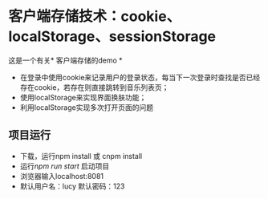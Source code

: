 # 客户端存储技术：cookie、localStorage、sessionStorage
这是一个有关* 客户端存储的demo *

- 在登录中使用cookie来记录用户的登录状态，每当下一次登录时查找是否已经存在cookie，若存在则直接跳转到音乐列表页；
- 使用localStorage来实现界面换肤功能；
- 利用localStorage实现多次打开页面的问题

## 项目运行
- 下载，运行npm install 或 cnpm install
- 运行*npm run start* 启动项目
- 浏览器输入localhost:8081
- 默认用户名：lucy   默认密码：123
